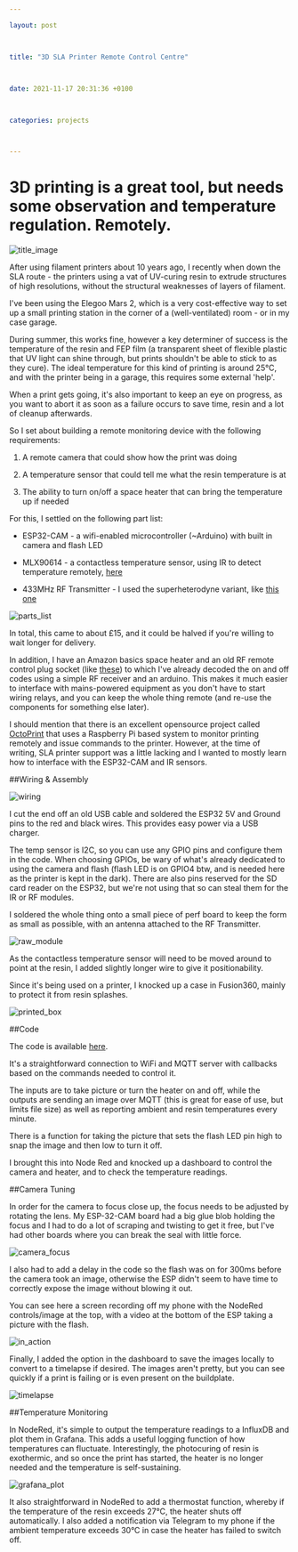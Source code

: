 ```yaml
---

layout: post



title: "3D SLA Printer Remote Control Centre"



date: 2021-11-17 20:31:36 +0100



categories: projects



---
```


# 3D printing is a great tool, but needs some observation and temperature regulation. Remotely.

![title_image](/images/3d_CC_front_image.jpg)

After using filament printers about 10 years ago, I recently when down the SLA route - the printers using a vat of UV-curing resin to extrude structures of high resolutions, without the structural weaknesses of layers of filament.

I've been using the Elegoo Mars 2, which is a very cost-effective way to set up a small printing station in the corner of a (well-ventilated) room - or in my case garage.

During summer, this works fine, however a key determiner of success is the temperature of the resin and FEP film (a transparent sheet of flexible plastic that UV light can shine through, but prints shouldn't be able to stick to as they cure). The ideal temperature for this kind of printing is around 25°C, and with the printer being in a garage, this requires some external 'help'.

When a print gets going, it's also important to keep an eye on progress, as you want to abort it as soon as a failure occurs to save time, resin and a lot of cleanup afterwards.

So I set about building a remote monitoring device with the following requirements:

1) A remote camera that could show how the print was doing

2) A temperature sensor that could tell me what the resin temperature is at

3) The ability to turn on/off a space heater that can bring the temperature up if needed



For this, I settled on the following part list:

- ESP32-CAM - a wifi-enabled microcontroller (~Arduino) with built in camera and flash LED

- MLX90614 - a contactless temperature sensor, using IR to detect temperature remotely, [here](https://www.ebay.co.uk/itm/313603433717)
- 433MHz RF Transmitter - I used the superheterodyne variant, like [this one](https://www.ebay.co.uk/itm/262093895600?_trkparms=ispr%3D1&hash=item3d060377b0:g:upEAAOSwXHJgz41N&amdata=enc%3AAQAGAAACoPYe5NmHp%252B2JMhMi7yxGiTJkPrKr5t53CooMSQt2orsStdebXPz4ZTXCT8FI9kPBh2%252FqiiWUu3UdGhtthsj%252FdXv9NDjCaLwxjevdRt2XKi7lI6E5XRe6EZVSWZf7dJiDHmfNTuu8PeexLGiwkOfsgY0ncrFecBWiFqcZ3oUXQNYYZzZyOp80Q3iHxY1khHWKXdsxDEWGnmlcbvAQDsbfZuhmM4RfqmLdQdmQWET50xYMjEKl7xJLvZM7rMuKhVz0dwW4ZPFBpZw%252FT9PP6gZvfp5UVq5p15kinHgjhTfQ94EwZ5quTpyXtIQz3pQNAeHTnUUqnLcsX6nNA3KWddwWhp585Xkpny0LM%252BphR6DJm28ljUGaBh1qu8llIjJaW%252F6ubkBGODS%252BH76OTc2dU9hG769wqufLy3L7Y5s5GCrVZC9e7NgSRw6iOG17iYNRX5%252B7giQmMCK4c44YnWUsWEOJR5bBH6DCsBZQ3fKGQ9BpvwnlIygD8JKIePfoWMUeKal1HK89Sv7T%252Bfh9AAvr5C94pnpAGt4Gcub4yxzm7bPkID2h0wJboG5ZgO7kTyGFupEb%252FVYXqB%252Fk2eyJS2sl3ucm27qeb6sZ5JBE438vX6c%252BkvpQPzV4UshivmUCIT9lg0G453%252Bf70FLcoYF9SsjigM64%252F4O9L7Qnyz9dHcagbpXDjTjpNU2ZSdzReS06PrisZWw1%252FGgOn1Xjuemk2l2wG1fau9Q6KW%252BegG0P%252F7Ghb08Cjyi%252BSZ3DSWiRf2x26tnj5zwsvfo8T1xR45XK92LMsZEty07JsfGDrt3KBijYFbwUBpYKdy8E3UOK8OPBH1dSON912tJTmHMiX7zU6p7xh8T%252F02JmWXQTuVm5WT%252FeteHwzwxKtZMGvYLXA97MpJx8TDfFA%253D%253D%7Cclp%3A2334524%7Ctkp%3ABFBM7IuorqZf)

![parts_list](/images/3d_CC_parts_list.jpg)

In total, this came to about £15, and it could be halved if you're willing to wait longer for delivery.

In addition, I have an Amazon basics space heater and an old RF remote control plug socket (like [these](https://www.amazon.co.uk/DEWENWILS-Control-Wireless-Programmable-Sockets/dp/B07NJ2XHZC/ref=sr_1_5?keywords=remote+control+socket&qid=1637236646&sr=8-5&x=0&y=0)) to which I've already decoded the on and off codes using a simple RF receiver and an arduino. This makes it much easier to interface with mains-powered equipment as you don't have to start wiring relays, and you can keep the whole thing remote (and re-use the components for something else later).

I should mention that there is an excellent opensource project called [OctoPrint](https://octoprint.org/) that uses a Raspberry Pi based system to monitor printing remotely and issue commands to the printer. However, at the time of writing, SLA printer support was a little lacking and I wanted to mostly learn how to interface with the ESP32-CAM and IR sensors.

##Wiring & Assembly

![wiring](/images/3d_CC_wiring.jpg)

I cut the end off an old USB cable and soldered the ESP32 5V and Ground pins to the red and black wires. This provides easy power via a USB charger. 

The temp sensor is I2C, so you can use any GPIO pins and configure them in the code. When choosing GPIOs, be wary of what's already dedicated to using the camera and flash (flash LED is on GPIO4 btw, and is needed here as the printer is kept in the dark). There are also pins reserved for the SD card reader on the ESP32, but we're not using that so can steal them for the IR or RF modules.

I soldered the whole thing onto a small piece of perf board to keep the form as small as possible, with an antenna attached to the RF Transmitter.

![raw_module](images/3d_CC_raw.jpg)

As the contactless temperature sensor will need to be moved around to point at the resin, I added slightly longer wire to give it positionability.

Since it's being used on a printer, I knocked up a case in Fusion360, mainly to protect it from resin splashes.

![printed_box](3d_CC_printedbox.jpg)

##Code

The code is available [here](https://github.com/optimalprimate/3d_printer_control_centre/blob/main/3Dprint_ESP32_CAM_Therm.ino).

It's a straightforward connection to WiFi and MQTT server with callbacks based on the commands needed to control it. 

The inputs are to take picture or turn the heater on and off, while the outputs are sending an image over MQTT (this is great for ease of use, but limits file size) as well as reporting ambient and resin temperatures every minute.

There is a function for taking the picture that sets the flash LED pin high to snap the image and then low to turn it off.

I brought this into Node Red and knocked up a dashboard to control the camera and heater, and to check the temperature readings.

##Camera Tuning

In order for the camera to focus close up, the focus needs to be adjusted by rotating the lens. My ESP-32-CAM board had a big glue blob holding the focus and I had to do a lot of scraping and twisting to get it free, but I've had other boards where you can break the seal with little force. 

![camera_focus](images/3d_CC_camtune.gif)

I also had to add a delay in the code so the flash was on for 300ms before the camera took an image, otherwise the ESP didn't seem to have time to correctly expose the image without blowing it out.

You can see here a screen recording off my phone with the NodeRed controls/image at the top, with a video at the bottom of the ESP taking a picture with the flash.

![in_action](images/3d_CC_cam_flash.gif)

Finally, I added the option in the dashboard to save the images locally to convert to a timelapse if desired. The images aren't pretty, but you can see quickly if a print is failing or is even present on the buildplate.

![timelapse](images/3d_CC_timelapse.gif)

##Temperature Monitoring

In NodeRed, it's simple to output the temperature readings to a InfluxDB and plot them in Grafana. This adds a useful logging function of how temperatures can fluctuate. Interestingly, the photocuring of resin is exothermic, and so once the print has started, the heater is no longer needed and the temperature is self-sustaining.

![grafana_plot](images/3d_CC_grafana.jpg)

It also straightforward in NodeRed to add a thermostat function, whereby if the temperature of the resin exceeds 27°C, the heater shuts off automatically. I also added a notification via Telegram to my phone if the ambient temperature exceeds 30°C in case the heater has failed to switch off.



